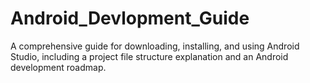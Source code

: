 # Android_Devlopment_Guide
A comprehensive guide for downloading, installing, and using Android Studio, including a project file structure explanation and an Android development roadmap.
